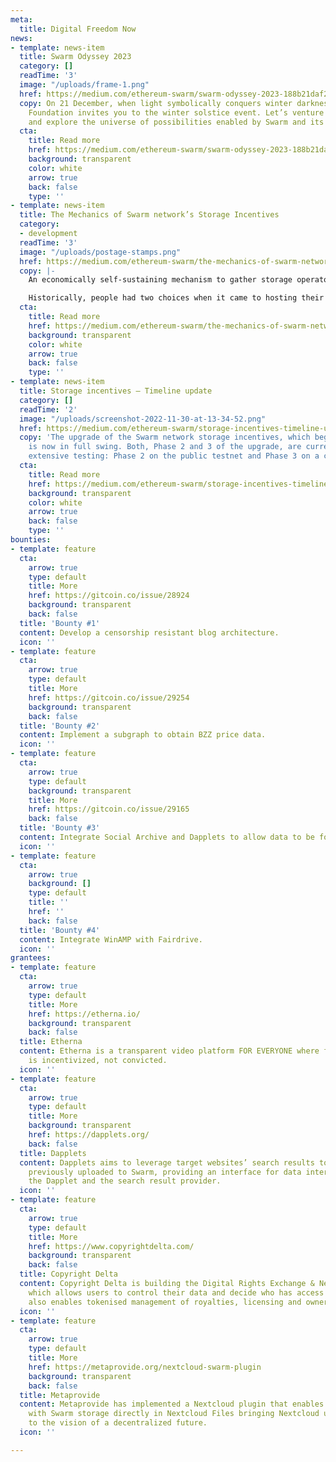 ```yaml
---
meta:
  title: Digital Freedom Now
news:
- template: news-item
  title: Swarm Odyssey 2023
  category: []
  readTime: '3'
  image: "/uploads/frame-1.png"
  href: https://medium.com/ethereum-swarm/swarm-odyssey-2023-188b21daf28e
  copy: On 21 December, when light symbolically conquers winter darkness, the Swarm
    Foundation invites you to the winter solstice event. Let’s venture forth together
    and explore the universe of possibilities enabled by Swarm and its emerging ecosystem.
  cta:
    title: Read more
    href: https://medium.com/ethereum-swarm/swarm-odyssey-2023-188b21daf28e
    background: transparent
    color: white
    arrow: true
    back: false
    type: ''
- template: news-item
  title: The Mechanics of Swarm network’s Storage Incentives
  category:
  - development
  readTime: '3'
  image: "/uploads/postage-stamps.png"
  href: https://medium.com/ethereum-swarm/the-mechanics-of-swarm-networks-storage-incentives-3bf68bf64ceb
  copy: |-
    An economically self-sustaining mechanism to gather storage operators.

    Historically, people had two choices when it came to hosting their data: they could either store it themselves or upload it to a trusted third party computer. Regarding the latter, the source of this trust is typically that the host — usually a corporation — is conducting a long term business requiring them to be reliable and reputable. On the other hand, self-hosting requires that one’s computer is online at all times, which is often not feasible.
  cta:
    title: Read more
    href: https://medium.com/ethereum-swarm/the-mechanics-of-swarm-networks-storage-incentives-3bf68bf64ceb
    background: transparent
    color: white
    arrow: true
    back: false
    type: ''
- template: news-item
  title: Storage incentives — Timeline update
  category: []
  readTime: '2'
  image: "/uploads/screenshot-2022-11-30-at-13-34-52.png"
  href: https://medium.com/ethereum-swarm/storage-incentives-timeline-update-26ab959d8ca3
  copy: 'The upgrade of the Swarm network storage incentives, which began on 13 September,
    is now in full swing. Both, Phase 2 and 3 of the upgrade, are currently undergoing
    extensive testing: Phase 2 on the public testnet and Phase 3 on a closed testnet.'
  cta:
    title: Read more
    href: https://medium.com/ethereum-swarm/storage-incentives-timeline-update-26ab959d8ca3
    background: transparent
    color: white
    arrow: true
    back: false
    type: ''
bounties:
- template: feature
  cta:
    arrow: true
    type: default
    title: More
    href: https://gitcoin.co/issue/28924
    background: transparent
    back: false
  title: 'Bounty #1'
  content: Develop a censorship resistant blog architecture.
  icon: ''
- template: feature
  cta:
    arrow: true
    type: default
    title: More
    href: https://gitcoin.co/issue/29254
    background: transparent
    back: false
  title: 'Bounty #2'
  content: Implement a subgraph to obtain BZZ price data.
  icon: ''
- template: feature
  cta:
    arrow: true
    type: default
    background: transparent
    title: More
    href: https://gitcoin.co/issue/29165
    back: false
  title: 'Bounty #3'
  content: Integrate Social Archive and Dapplets to allow data to be found.
  icon: ''
- template: feature
  cta:
    arrow: true
    background: []
    type: default
    title: ''
    href: ''
    back: false
  title: 'Bounty #4'
  content: Integrate WinAMP with Fairdrive.
  icon: ''
grantees:
- template: feature
  cta:
    arrow: true
    type: default
    title: More
    href: https://etherna.io/
    background: transparent
    back: false
  title: Etherna
  content: Etherna is a transparent video platform FOR EVERYONE where freedom of speech
    is incentivized, not convicted.
  icon: ''
- template: feature
  cta:
    arrow: true
    type: default
    title: More
    background: transparent
    href: https://dapplets.org/
    back: false
  title: Dapplets
  content: Dapplets aims to leverage target websites’ search results to pull data
    previously uploaded to Swarm, providing an interface for data interchange between
    the Dapplet and the search result provider.
  icon: ''
- template: feature
  cta:
    arrow: true
    type: default
    title: More
    href: https://www.copyrightdelta.com/
    background: transparent
    back: false
  title: Copyright Delta
  content: Copyright Delta is building the Digital Rights Exchange & Network (DRX)
    which allows users to control their data and decide who has access to it. DRX
    also enables tokenised management of royalties, licensing and ownership.
  icon: ''
- template: feature
  cta:
    arrow: true
    type: default
    title: More
    href: https://metaprovide.org/nextcloud-swarm-plugin
    background: transparent
    back: false
  title: Metaprovide
  content: Metaprovide has implemented a Nextcloud plugin that enables users to interact
    with Swarm storage directly in Nextcloud Files bringing Nextcloud users closer
    to the vision of a decentralized future.
  icon: ''

---
```

